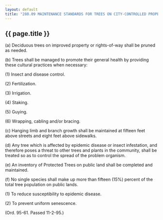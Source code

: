```yaml
---
layout: default 
title: "280.09 MAINTENANCE STANDARDS FOR TREES ON CITY-CONTROLLED PROPERTY."
---
```


{{ page.title }}
----------------

​(a) Deciduous trees on improved property or rights-of-way shall be
pruned as needed.

​(b) Trees shall be managed to promote their general health by providing
these cultural practices when necessary:

​(1) Insect and disease control.

​(2) Fertilization.

​(3) Irrigation.

​(4) Staking.

​(5) Guying.

​(6) Wrapping, cabling and/or bracing.

​(c) Hanging limb and branch growth shall be maintained at fifteen feet
above streets and eight feet above sidewalks.

​(d) Any tree which is affected by epidemic disease or insect
infestation, and therefore poses a threat to other trees and plants in
the community, shall be treated so as to control the spread of the
problem organism.

​(e) An inventory of Protected Trees on public land shall be completed
and maintained.

​(f) No single species shall make up more than fifteen (15%) percent of
the total tree population on public lands.

​(1) To reduce susceptibility to epidemic disease.

​(2) To prevent uniform senescence.

(Ord. 95-61. Passed 11-2-95.)
